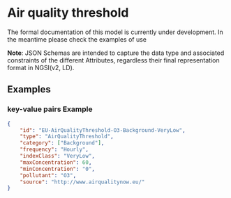 # Air quality threshold

The formal documentation of this model is currently under development. In the
meantime please check the examples of use

**Note**: JSON Schemas are intended to capture the data type and associated
constraints of the different Attributes, regardless their final representation
format in NGSI(v2, LD).

## Examples

### key-value pairs Example

```json
{
    "id": "EU-AirQualityThreshold-O3-Background-VeryLow",
    "type": "AirQualityThreshold",
    "category": ["Background"],
    "frequency": "Hourly",
    "indexClass": "VeryLow",
    "maxConcentration": 60,
    "minConcentration": "0",
    "pollutant": "O3",
    "source": "http://www.airqualitynow.eu/"
}
```
